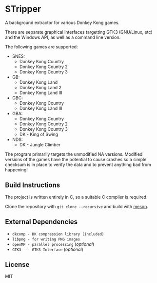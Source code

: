 STripper
========

A background extractor for various Donkey Kong games.

There are separate graphical interfaces targetting GTK3 (GNU/Linux, etc) and the Windows API, as well as a command line version.

The following games are supported:

* SNES:
    * Donkey Kong Country
    * Donkey Kong Country 2
    * Donkey Kong Country 3
* GB:
    * Donkey Kong Land
    * Donkey Kong Land 2
    * Donkey Kong Land III
* GBC:
    * Donkey Kong Country
    * Donkey Kong Land III
* GBA:
    * Donkey Kong Country
    * Donkey Kong Country 2
    * Donkey Kong Country 3
    * DK - King of Swing
* NDS:
    * DK - Jungle Climber

The program primarily targets the unmodified NA versions. Modified versions of the games have the potential to cause crashes so a simple checksum is in place to verify the data and to prevent anything bad from happening!

Build Instructions
------------------
The project is written entirely in C, so a suitable C compiler is required.

Clone the repository with `git clone --recursive` and build with [meson](https://mesonbuild.com/Quick-guide.html).

External Dependencies
---------------------
* `dkcomp - DK compression library (included)`
* `libpng - for writing PNG images`
* `openMP - parallel processing` (_optional_)
* `GTK3 --- GTK3 Interface` (_optional_)

License
-------
MIT

